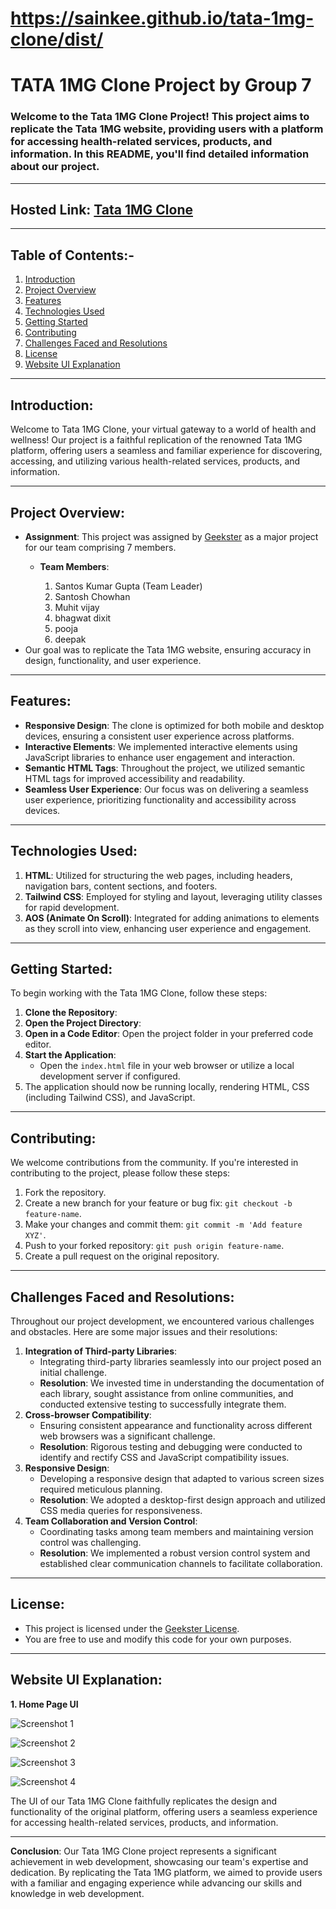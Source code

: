 # https://sainkee.github.io/tata-1mg-clone/dist/
# TATA 1MG Clone Project by Group 7

### Welcome to the Tata 1MG Clone Project! This project aims to replicate the Tata 1MG website, providing users with a platform for accessing health-related services, products, and information. In this README, you'll find detailed information about our project.

---

## Hosted Link: [Tata 1MG Clone](https://sainkee.github.io/tata-1mg-clone/dist/)

---

## Table of Contents:-
1. [Introduction](#introduction)
2. [Project Overview](#project)
3. [Features](#features)
4. [Technologies Used](#technologies-used)
5. [Getting Started](#getting-started)
6. [Contributing](#contributing)
7. [Challenges Faced and Resolutions](#challenges-faced-and-resolutions)
8. [License](#license)
9. [Website UI Explanation](#website-ui-explanation)

---

## Introduction:
Welcome to Tata 1MG Clone, your virtual gateway to a world of health and wellness! Our project is a faithful replication of the renowned Tata 1MG platform, offering users a seamless and familiar experience for discovering, accessing, and utilizing various health-related services, products, and information.

---

## Project Overview:
- **Assignment**: This project was assigned by [Geekster](https://www.geekster.in/) as a major project for our team comprising 7 members.
  - **Team Members**:

    1. Santos Kumar Gupta (Team Leader)
    2. Santosh Chowhan
    3. Muhit vijay
    4. bhagwat dixit
    5. pooja
    6. deepak
- Our goal was to replicate the Tata 1MG website, ensuring accuracy in design, functionality, and user experience.

---

## Features:
- **Responsive Design**: The clone is optimized for both mobile and desktop devices, ensuring a consistent user experience across platforms.
- **Interactive Elements**: We implemented interactive elements using JavaScript libraries to enhance user engagement and interaction.
- **Semantic HTML Tags**: Throughout the project, we utilized semantic HTML tags for improved accessibility and readability.
- **Seamless User Experience**: Our focus was on delivering a seamless user experience, prioritizing functionality and accessibility across devices.

---

## Technologies Used:  
1. **HTML**: Utilized for structuring the web pages, including headers, navigation bars, content sections, and footers.
2. **Tailwind CSS**: Employed for styling and layout, leveraging utility classes for rapid development.
3. **AOS (Animate On Scroll)**: Integrated for adding animations to elements as they scroll into view, enhancing user experience and engagement.

---

## Getting Started:
To begin working with the Tata 1MG Clone, follow these steps:
1. **Clone the Repository**: 
2. **Open the Project Directory**: 
3. **Open in a Code Editor**: Open the project folder in your preferred code editor.
4. **Start the Application**: 
   - Open the `index.html` file in your web browser or utilize a local development server if configured.
5. The application should now be running locally, rendering HTML, CSS (including Tailwind CSS), and JavaScript.

---

## Contributing:
We welcome contributions from the community. If you're interested in contributing to the project, please follow these steps:
1. Fork the repository.
2. Create a new branch for your feature or bug fix: `git checkout -b feature-name`.
3. Make your changes and commit them: `git commit -m 'Add feature XYZ'`.
4. Push to your forked repository: `git push origin feature-name`.
5. Create a pull request on the original repository.

---

## Challenges Faced and Resolutions:
Throughout our project development, we encountered various challenges and obstacles. Here are some major issues and their resolutions:
1. **Integration of Third-party Libraries**: 
   - Integrating third-party libraries seamlessly into our project posed an initial challenge.
   - **Resolution**: We invested time in understanding the documentation of each library, sought assistance from online communities, and conducted extensive testing to successfully integrate them.
2. **Cross-browser Compatibility**: 
   - Ensuring consistent appearance and functionality across different web browsers was a significant challenge.
   - **Resolution**: Rigorous testing and debugging were conducted to identify and rectify CSS and JavaScript compatibility issues.
3. **Responsive Design**: 
   - Developing a responsive design that adapted to various screen sizes required meticulous planning.
   - **Resolution**: We adopted a desktop-first design approach and utilized CSS media queries for responsiveness.
4. **Team Collaboration and Version Control**: 
   - Coordinating tasks among team members and maintaining version control was challenging.
   - **Resolution**: We implemented a robust version control system and established clear communication channels to facilitate collaboration.

---

## License:
- This project is licensed under the [Geekster License](LICENSE).
- You are free to use and modify this code for your own purposes.

---

## Website UI Explanation:
**1. Home Page UI**

![Screenshot 1]()

![Screenshot 2]()

![Screenshot 3]()

![Screenshot 4]()

The UI of our Tata 1MG Clone faithfully replicates the design and functionality of the original platform, offering users a seamless experience for accessing health-related services, products, and information.

---

**Conclusion**: 
Our Tata 1MG Clone project represents a significant achievement in web development, showcasing our team's expertise and dedication. By replicating the Tata 1MG platform, we aimed to provide users with a familiar and engaging experience while advancing our skills and knowledge in web development.
